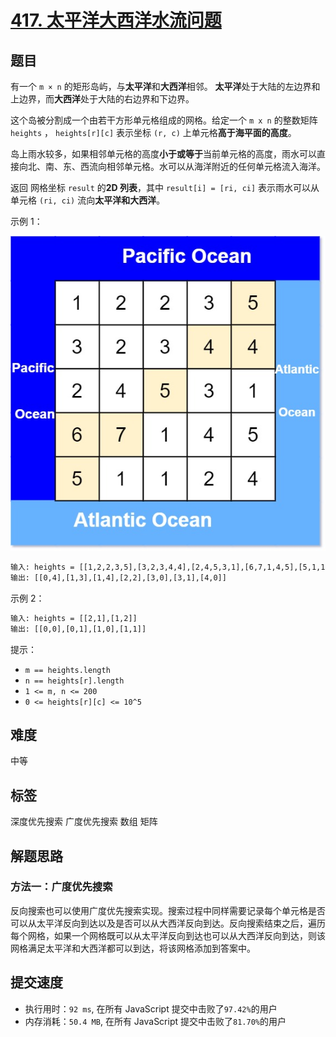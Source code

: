 # [417. 太平洋大西洋水流问题](https://leetcode-cn.com/problems/pacific-atlantic-water-flow/)

## 题目

有一个 `m × n` 的矩形岛屿，与**太平洋**和**大西洋**相邻。 **太平洋**处于大陆的左边界和上边界，而**大西洋**处于大陆的右边界和下边界。

这个岛被分割成一个由若干方形单元格组成的网格。给定一个 `m x n` 的整数矩阵 `heights` ， `heights[r][c]` 表示坐标 `(r, c)` 上单元格**高于海平面的高度**。

岛上雨水较多，如果相邻单元格的高度**小于或等于**当前单元格的高度，雨水可以直接向北、南、东、西流向相邻单元格。水可以从海洋附近的任何单元格流入海洋。

返回 网格坐标 `result` 的**2D 列表**，其中 `result[i] = [ri, ci]` 表示雨水可以从单元格 `(ri, ci)` 流向**太平洋和大西洋**。

示例 1：

![waterFlow-grid](./imgs/415-waterFlow-grid.jpeg)

```txt
输入: heights = [[1,2,2,3,5],[3,2,3,4,4],[2,4,5,3,1],[6,7,1,4,5],[5,1,1,2,4]]
输出: [[0,4],[1,3],[1,4],[2,2],[3,0],[3,1],[4,0]]
```

示例 2：

```txt
输入: heights = [[2,1],[1,2]]
输出: [[0,0],[0,1],[1,0],[1,1]]
```

提示：

- `m == heights.length`
- `n == heights[r].length`
- `1 <= m, n <= 200`
- `0 <= heights[r][c] <= 10^5`

## 难度

中等

## 标签

深度优先搜索 广度优先搜索 数组 矩阵

## 解题思路

### 方法一：广度优先搜索

反向搜索也可以使用广度优先搜索实现。搜索过程中同样需要记录每个单元格是否可以从太平洋反向到达以及是否可以从大西洋反向到达。反向搜索结束之后，遍历每个网格，如果一个网格既可以从太平洋反向到达也可以从大西洋反向到达，则该网格满足太平洋和大西洋都可以到达，将该网格添加到答案中。

## 提交速度

- 执行用时：`92 ms`, 在所有 JavaScript 提交中击败了`97.42%`的用户
- 内存消耗：`50.4 MB`, 在所有 JavaScript 提交中击败了`81.70%`的用户
